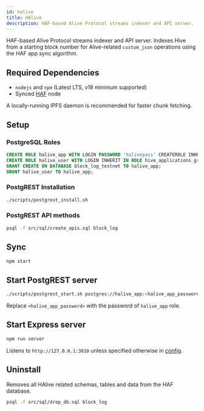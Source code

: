 ```yaml
---
id: halive
title: HAlive
description: HAF-based Alive Protocol streams indexer and API server.
---
```


HAF-based Alive Protocol streams indexer and API server. Indexes Hive from a starting block number for Alive-related `custom_json` operations using the HAF app sync algorithm.

## Required Dependencies

* `nodejs` and `npm` (Latest LTS, v18 minimum supported)
* Synced [HAF](https://gitlab.syncad.com/hive/haf) node

A locally-running IPFS daemon is recommended for faster chunk fetching.

## Setup

### PostgreSQL Roles
```sql
CREATE ROLE halive_app WITH LOGIN PASSWORD 'halivepass' CREATEROLE INHERIT IN ROLE hive_applications_group;
CREATE ROLE halive_user WITH LOGIN INHERIT IN ROLE hive_applications_group;
GRANT CREATE ON DATABASE block_log_testnet TO halive_app;
GRANT halive_user TO halive_app;
```

### PostgREST Installation
```bash
./scripts/postgrest_install.sh
```

### PostgREST API methods
```bash
psql -f src/sql/create_apis.sql block_log
```

## Sync
```bash
npm start
```

## Start PostgREST server
```bash
./scripts/postgrest_start.sh postgres://halive_app:<halive_app_password>@localhost:5432/block_log <server_port>
```
Replace `<halive_app_password>` with the password of `halive_app` role.

## Start Express server
```bash
npm run server
```
Listens to `http://127.0.0.1:3010` unless specified otherwise in [config](/docs/halive/config).

## Uninstall

Removes all HAlive related schemas, tables and data from the HAF database.
```bash
psql -f src/sql/drop_db.sql block_log
```